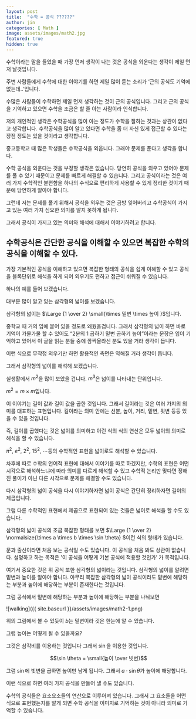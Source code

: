 ```yaml
---
layout: post
title:  "수학 = 공식 ??????"
author: jin
categories: [ Math ]
image: assets/images/math2.jpg
featured: true
hidden: true
---
```

수학이라는 말을 들었을 때 가장 먼저 생각이 나는 것은 공식을 외운다는 생각이 제일 먼저 날것입니다. 

주변 사람들에게 수학에 대한 이야기를 하면 제일 많이 듣는 소리가 ‘근의 공식도 기억에 없는데..’입니다.  

수많은 사람들이 수학하면 제일 먼저 생각하는 것이 근의 공식입니다. 그리고 근의 공식을 기억하고 있으면 수학을 조금은 할 줄 아는 사람이라 인식합니다.  

저의 개인적인 생각은 수학공식을 많이 아는 정도가 수학을 잘하는 것과는 상관이 없다고 생각합니다. 수학공식을 많이 알고 있다면 수학을 좀 더 자신 있게 접근할 수 있다는 장점 정도는 있을 것이라고 생각합니다. 



중고등학교 때 많은 학생들은 수학공식을 외웁니다. 그래야 문제를 푼다고 생각을 합니다. 

수학 공식을 외운다는 것을 부정할 생각은 없습니다. 당연히 공식을 외우고 있어야 문제를 풀 수 있기 때문이고 문제를 빠르게 해결할 수 있습니다. 그리고 공식이라는 것은 여러 가지 수학적인 불편함을 하나의 수식으로 편리하게 사용할 수 있게 정리한 것이기 때문에 당연하게 알아야 합니다. 

그런데 저는 문제를 풀기 위해서 공식을 외우는 것은 금방 잊어버리고 수학공식이 가지고 있는 여러 가지 심오한 의미를 알지 못하게 됩니다. 

그래서 공식이 가지고 있는 의미와 해석에 대해서 이야기하려고 합니다. 



## 수학공식은 간단한 공식을 이해할 수 있으면 복잡한 수학의 공식을 이해할 수 있다.

가장 기본적인 공식을 이해하고 있으면 복잡한 형태의 공식을 쉽게 이해할 수 있고 공식을 블록단위로 해석을 하게 되어 외우기도 편하고 접근이 쉬워질 수 있습니다. 

하나의 예를 들어 보겠습니다. 

대부분 많이 알고 있는 삼각형의 넓이를 보겠습니다. 

삼각형의 넓이는 $\Large {1 \over 2} \small{\times 밑변 \times 높이 }$입니다. 

중학교 때 거의 입에 붙어 있을 정도로 왜웠을겁니다. 그래서 삼각형의 넓이 하면 바로 기억이 가물가물 할 수 있어도 “2분의 1 곱하기 밑변 곱하기 높이”이라는 문장은 입이 기억하고 있어서 이 글을 읽는 분들 중에 깜짝올라신 분도 있을 거라 생각이 듭니다. 

이런 식으로 무작정 외우기만 하면 활용적인 측면은 약해질 거라 생각이 듭니다. 

그래서 삼각형의 넓이를 해석해 보겠습니다.  

실생활에서 $m^2$을 많이 보았을 겁니다. $m^3$은 넓이를 나타내는 단위입니다.  

$m^2=m \times m$입니다. 

이 이야기는 길이 값과 길이 값을 곱한 것입니다. 그래서 길이라는 것은 여러 가지의 의미를 대표하는 표현입니다. 길이라는 의미 안에는 선분, 높이, 거리, 밑변, 윗변 등등 있을 수 있을 것입니다.

즉, 길이를 곱했다는 것은 넓이를 의미하고 이런 식의 식의 연산은 모두 넓이의 의미로 해석을 할 수 있습니다. 


$\pi ^2$, $e^2$, $2^2$, $15^2$, $\cdots$등의 수학적인 표현을 넓이로도 해석할 수 있습니다. 

차후에 따로 수학의 언어적 표현에 대해서 이야기를 따로 하겠지만, 수학의 표현은 어떤 시각으로 해석하느냐에 따라 의미를 다르게 해석할 수 있고 수학적 논리만 맞다면 정해진 풀이가 아닌 다른 시각으로 문제를 해결할 수도 있습니다. 

다시 삼각형의 넓이 공식을 다시 이야기하자면 넓이 공식은 간단히 정리하자면 길이의 제곱입니다.  

그럼 다른 수학적인 표현에서 제곱으로 표현되어 있는 것들은 넓이로 해석을 할 수도 있습니다. 



삼각형의 넓이 공식의 조금 복잡한 형태를 보면 $\Large {1 \over 2} \normalsize{\times a \times b \times \sin \theta} $이런 식의 형태가 있습니다.  

문과 출신이라면 처음 보는 공식일 수도 있습니다. 이 공식을 처음 봐도 상관이 없습니다. 설명하고 하는 목적은 '이 공식을 어떻게 기본 공식에 적용할 것인가’ 가 목적입니다.
 

여기서 중요한 것은 위 공식 또한 삼각형의 넓이라는 것입니다. 삼각형의 넓이를 알려면 밑변과 높이를 알아야 합니다. 아무리 복잡한 삼각형의 넓이 공식이라도 밑변에 해당하는 부분과 높이에 해당하는 부분이 존재한다는 것입니다. 

그럼 공식에서 밑변에 해당하는 부분과 높이에 해당하는 부분을 나눠보면  

![walking]({{ site.baseurl }}/assets/images/math2-1.png)  

위의 그림에서 볼 수 있듯이 $b$는 밑변이라 것은 한눈에 알 수 있습니다. 

그럼 높이는 어떻게 될 수 있을까요?

그것은 삼각비를 이용하는 것입니다 그래서 $\sin$을 이용한 것입니다.

$$\sin \theta = \small{높이 \over 빗변}$$

그럼 $\sin$에 빗변을 곱하면 높이만 남게 됩니다. 그래서 $a \cdot \sin \theta$가 높이에 해당합니다.

이런 식으로 하면 여러 가지 공식을 만들어 낼 수도 있습니다.





수학의 공식들은 요소요소들의 연산으로 이루어져 있습니다. 그래서 그 요소들을 어떤 식으로 표현했는지를 알게 되면 수학 공식을 이미지로 기억하는 것이 아니라 의미로 기억할 수 있습니다.
 
  

  


  

